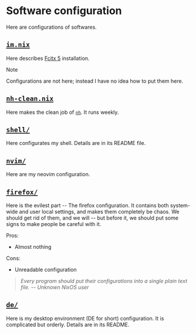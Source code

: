 # Software configuration
Here are configurations of softwares.

## [`im.nix`](./im.nix)
Here describes [Fcitx 5](https://github.com/fcitx/fcitx5) installation.

> [!NOTE]
> Configurations are not here; instead I have no idea how to put them here.

## [`nh-clean.nix`](./nh-clean.nix)
Here makes the clean job of [`nh`](https://gtihub.com/nix-community/nh). It runs weekly.

## [`shell/`](./shell/)
Here configurates my shell. Details are in its README file.

## [`nvim/`](./nvim/)
Here are my neovim configuration.

## [`firefox/`](./firefox/)
Here is the evilest part -- The firefox configuration.
It contains both system-wide and user local settings,
and makes them completely be chaos.
We should get rid of them, and we will --
but before it, we should put some signs to make people be careful with it.

Pros:
- Almost nothing

Cons:
- Unreadable configuration

> *Every program should put their configurations into a single plain text file.
>                                                -- Unknown NixOS user*

## [`de/`](./de/)
Here is my desktop environment (DE for short) configuration.
It is complicated but orderly. Details are in its README.
